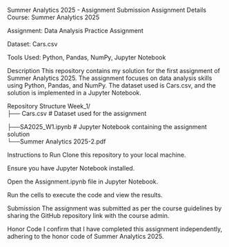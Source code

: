 Summer Analytics 2025 - Assignment Submission
Assignment Details
Course: Summer Analytics 2025

Assignment: Data Analysis Practice Assignment

Dataset: Cars.csv

Tools Used: Python, Pandas, NumPy, Jupyter Notebook

Description
This repository contains my solution for the first assignment of Summer Analytics 2025. The assignment focuses on data analysis skills using Python, Pandas, and NumPy. The dataset used is Cars.csv, and the solution is implemented in a Jupyter Notebook.

Repository Structure
Week_1/     
├── Cars.csv                        # Dataset used for the assignment

├──SA2025_W1.ipynb                  # Jupyter Notebook containing the assignment solution  
└──Summer Analytics 2025-2.pdf  

Instructions to Run
Clone this repository to your local machine.

Ensure you have Jupyter Notebook installed.

Open the Assignment.ipynb file in Jupyter Notebook.

Run the cells to execute the code and view the results.

Submission
The assignment was submitted as per the course guidelines by sharing the GitHub repository link with the course admin.

Honor Code
I confirm that I have completed this assignment independently, adhering to the honor code of Summer Analytics 2025.

